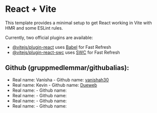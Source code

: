 # React + Vite

This template provides a minimal setup to get React working in Vite with HMR and some ESLint rules.

Currently, two official plugins are available:

- [@vitejs/plugin-react](https://github.com/vitejs/vite-plugin-react/blob/main/packages/plugin-react/README.md) uses [Babel](https://babeljs.io/) for Fast Refresh
- [@vitejs/plugin-react-swc](https://github.com/vitejs/vite-plugin-react-swc) uses [SWC](https://swc.rs/) for Fast Refresh


## Github (gruppmedlemmar/githubalias):

 - Real name: Vanisha - Github name: [vanishah30](https://github.com/vanishah30)
 - Real name: Kevin   - Github name: [Dueweb](https://github.com/DueWeb) 
 - Real name:    - Github name: 
 - Real name:    - Github name: 
 - Real name:    - Github name: 
 - Real name:    - Github name: 
